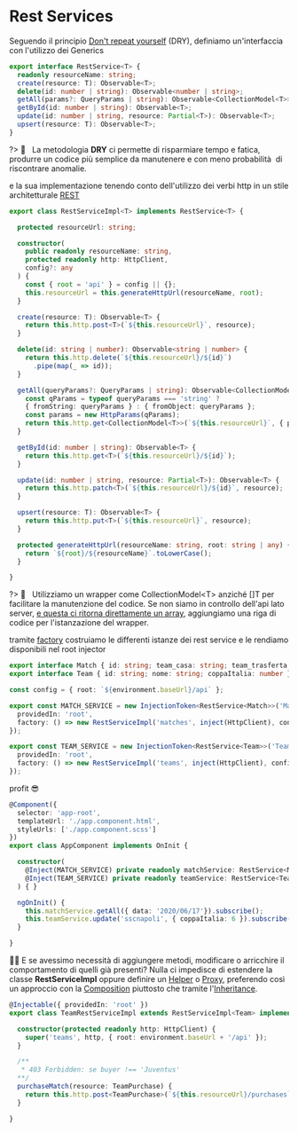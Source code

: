 # Rest Services

Seguendo il principio [Don't repeat yourself](https://en.wikipedia.org/wiki/Don%27t_repeat_yourself) (DRY), definiamo un'interfaccia con l'utilizzo dei Generics

```typescript
export interface RestService<T> {
  readonly resourceName: string;
  create(resource: T): Observable<T>;
  delete(id: number | string): Observable<number | string>;
  getAll(params?: QueryParams | string): Observable<CollectionModel<T>>;
  getById(id: number | string): Observable<T>;
  update(id: number | string, resource: Partial<T>): Observable<T>;
  upsert(resource: T): Observable<T>;
}
```

?> :open_book: &nbsp; La metodologia **DRY** ci permette di risparmiare tempo e fatica, produrre un codice più semplice da manutenere e con meno probabilità  di riscontrare anomalie.

e la sua implementazione tenendo conto dell'utilizzo dei verbi http in un stile architetturale [REST](https://en.wikipedia.org/wiki/Representational_state_transfer)

```typescript
export class RestServiceImpl<T> implements RestService<T> {

  protected resourceUrl: string;

  constructor(
    public readonly resourceName: string,
    protected readonly http: HttpClient,
    config?: any
  ) {
    const { root = 'api' } = config || {};
    this.resourceUrl = this.generateHttpUrl(resourceName, root);
  }

  create(resource: T): Observable<T> {
    return this.http.post<T>(`${this.resourceUrl}`, resource);
  }

  delete(id: string | number): Observable<string | number> {
    return this.http.delete(`${this.resourceUrl}/${id}`)
      .pipe(map(_ => id));
  }

  getAll(queryParams?: QueryParams | string): Observable<CollectionModel<T>> {
    const qParams = typeof queryParams === 'string' ? 
    { fromString: queryParams } : { fromObject: queryParams };
    const params = new HttpParams(qParams);
    return this.http.get<CollectionModel<T>>(`${this.resourceUrl}`, { params });
  }

  getById(id: number | string): Observable<T> {
    return this.http.get<T>(`${this.resourceUrl}/${id}`);
  }

  update(id: number | string, resource: Partial<T>): Observable<T> {
    return this.http.patch<T>(`${this.resourceUrl}/${id}`, resource);
  }

  upsert(resource: T): Observable<T> {
    return this.http.put<T>(`${this.resourceUrl}`, resource);
  }

  protected generateHttpUrl(resourceName: string, root: string | any) {
    return `${root}/${resourceName}`.toLowerCase();
  }

}
```

?> :open_book: &nbsp; Utilizziamo un wrapper come CollectionModel\<T\> anziché \[\]T per facilitare la manutenzione del codice.
Se non siamo in controllo dell'api lato server, [e questa ci ritorna direttamente un array](https://haacked.com/archive/2009/06/25/json-hijacking.aspx/), aggiungiamo una riga di codice per l'istanzazione del wrapper.

tramite [factory](https://en.wikipedia.org/wiki/Factory_method_pattern) costruiamo le differenti istanze dei rest service e le rendiamo disponibili nel root injector

```typescript
export interface Match { id: string; team_casa: string; team_trasferta: string; data: string; }
export interface Team { id: string; nome: string; coppaItalia: number }

const config = { root: `${environment.baseUrl}/api` };

export const MATCH_SERVICE = new InjectionToken<RestService<Match>>('Match RestService', {
  providedIn: 'root',
  factory: () => new RestServiceImpl('matches', inject(HttpClient), config),
});

export const TEAM_SERVICE = new InjectionToken<RestService<Team>>('Team RestService', {
  providedIn: 'root',
  factory: () => new RestServiceImpl('teams', inject(HttpClient), config),
});
```
profit :sunglasses:

```typescript
@Component({
  selector: 'app-root',
  templateUrl: './app.component.html',
  styleUrls: ['./app.component.scss']
})
export class AppComponent implements OnInit {

  constructor(
    @Inject(MATCH_SERVICE) private readonly matchService: RestService<Match>,
    @Inject(TEAM_SERVICE) private readonly teamService: RestService<Team>,
  ) { }

  ngOnInit() {
    this.matchService.getAll({ data: '2020/06/17'}).subscribe();
    this.teamService.update('sscnapoli', { coppaItalia: 6 }).subscribe();
  }

}
```

:raising_hand_man: E se avessimo necessità di aggiungere metodi, modificare o arricchire il comportamento di quelli già presenti?
Nulla ci impedisce di estendere la classe **RestServiceImpl** oppure definire un [Helper](https://en.wikipedia.org/wiki/Delegation_pattern) o [Proxy](https://en.wikipedia.org/wiki/Proxy_pattern), preferendo così un approccio con la [Composition](https://en.wikipedia.org/wiki/Composition_over_inheritance) piuttosto che tramite l'[Inheritance](https://en.wikipedia.org/wiki/Inheritance_(object-oriented_programming)).

```typescript
@Injectable({ providedIn: 'root' })
export class TeamRestServiceImpl extends RestServiceImpl<Team> implements TeamRestService {

  constructor(protected readonly http: HttpClient) {
    super('teams', http, { root: environment.baseUrl + '/api' });
  }

  /** 
   * 403 Forbidden: se buyer !== 'Juventus'
  **/
  purchaseMatch(resource: TeamPurchase) {
    return this.http.post<TeamPurchase>(`${this.resourceUrl}/purchases`, resource); 
  }

}
```
